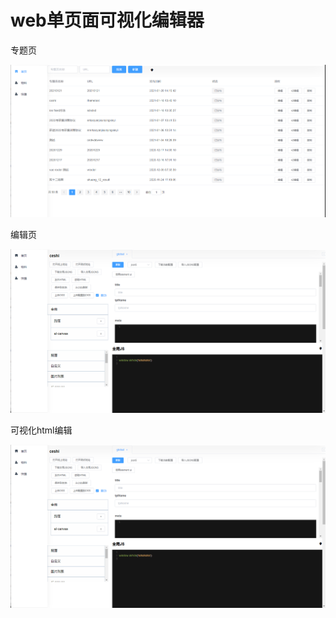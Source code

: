 # web单页面可视化编辑器

专题页

![](assets/images/example1.png)

编辑页

![](assets/images/example2.png)


可视化html编辑

![](assets/images/example2.png)
